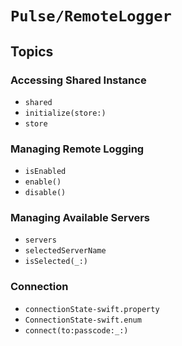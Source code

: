 # ``Pulse/RemoteLogger``


## Topics

### Accessing Shared Instance

- ``shared``
- ``initialize(store:)``
- ``store``

### Managing Remote Logging

- ``isEnabled``
- ``enable()``
- ``disable()``

### Managing Available Servers

- ``servers``
- ``selectedServerName``
- ``isSelected(_:)``

### Connection

- ``connectionState-swift.property``
- ``ConnectionState-swift.enum``
- ``connect(to:passcode:_:)``

